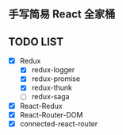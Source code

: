 ## 手写简易 React 全家桶

## TODO LIST

- [x] Redux
  - [x] redux-logger
  - [x] redux-promise
  - [x] redux-thunk
  - [ ] redux-saga
- [x] React-Redux
- [x] React-Router-DOM
- [x] connected-react-router
